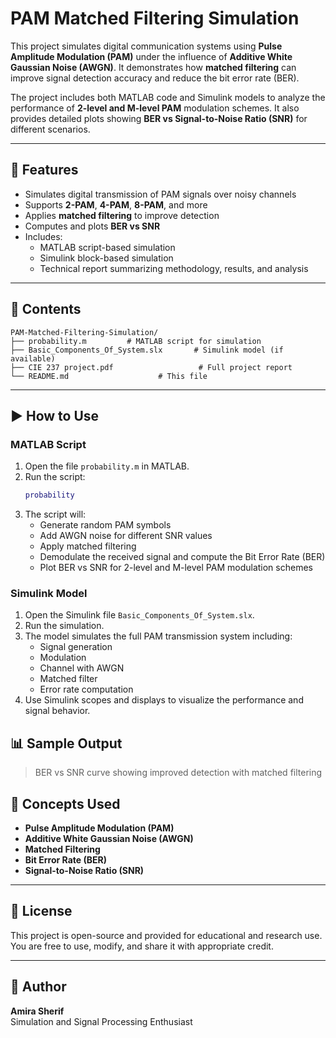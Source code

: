 # PAM Matched Filtering Simulation

This project simulates digital communication systems using **Pulse Amplitude Modulation (PAM)** under the influence of **Additive White Gaussian Noise (AWGN)**. It demonstrates how **matched filtering** can improve signal detection accuracy and reduce the bit error rate (BER).

The project includes both MATLAB code and Simulink models to analyze the performance of **2-level and M-level PAM** modulation schemes. It also provides detailed plots showing **BER vs Signal-to-Noise Ratio (SNR)** for different scenarios.

---

## 🔧 Features

- Simulates digital transmission of PAM signals over noisy channels  
- Supports **2-PAM**, **4-PAM**, **8-PAM**, and more  
- Applies **matched filtering** to improve detection  
- Computes and plots **BER vs SNR**  
- Includes:  
  - MATLAB script-based simulation  
  - Simulink block-based simulation  
  - Technical report summarizing methodology, results, and analysis  

---

## 📂 Contents

```
PAM-Matched-Filtering-Simulation/
├── probability.m         # MATLAB script for simulation
├── Basic_Components_Of_System.slx       # Simulink model (if available)
├── CIE 237 project.pdf                   # Full project report
└── README.md                    # This file
```

---

## ▶️ How to Use

### MATLAB Script

1. Open the file `probability.m` in MATLAB.  
2. Run the script:
   ```matlab
   probability
   ```
3. The script will:
   - Generate random PAM symbols  
   - Add AWGN noise for different SNR values  
   - Apply matched filtering  
   - Demodulate the received signal and compute the Bit Error Rate (BER)  
   - Plot BER vs SNR for 2-level and M-level PAM modulation schemes  

### Simulink Model

1. Open the Simulink file `Basic_Components_Of_System.slx`.  
2. Run the simulation.  
3. The model simulates the full PAM transmission system including:
   - Signal generation  
   - Modulation  
   - Channel with AWGN  
   - Matched filter  
   - Error rate computation  
4. Use Simulink scopes and displays to visualize the performance and signal behavior.



## 📊 Sample Output

> BER vs SNR curve showing improved detection with matched filtering



## 🧠 Concepts Used

- **Pulse Amplitude Modulation (PAM)**  
- **Additive White Gaussian Noise (AWGN)**  
- **Matched Filtering**  
- **Bit Error Rate (BER)**  
- **Signal-to-Noise Ratio (SNR)**  

---

## 📜 License

This project is open-source and provided for educational and research use. You are free to use, modify, and share it with appropriate credit.

---

## 👤 Author

**Amira Sherif**  
Simulation and Signal Processing Enthusiast
